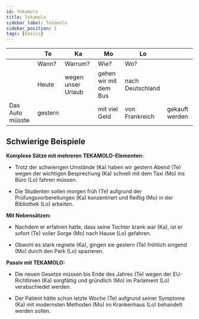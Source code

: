```yaml
---
id: Tekamolo
title: Tekamolo
sidebar_label: Tekamolo
sidebar_position: 1
tags: [basics]
---
```


|                 | Te      | Ka                 | Mo                    | Lo               |                |
| --------------- | ------- | ------------------ | --------------------- | ---------------- | -------------- |
|                 | Wann?   | Warrum?            | Wie?                  | Wo?              |                |
|                 | Heute   | wegen unser Urlaub | gehen wir mit dem Bus | nach Deutschland |                |
| Das Auto müsste | gestern |                    | mit viel Geld         | von Frankreich   | gekauft werden |

## Schwierige Beispiele

**Komplexe Sätze mit mehreren TEKAMOLO-Elementen:**

- Trotz der schwierigen Umstände (Ka) haben wir gestern Abend (Te) wegen der wichtigen Besprechung (Ka) schnell mit dem Taxi (Mo) ins Büro (Lo) fahren müssen.

- Die Studenten sollen morgen früh (Te) aufgrund der Prüfungsvorbereitungen (Ka) konzentriert und fleißig (Mo) in der Bibliothek (Lo) arbeiten.

**Mit Nebensätzen:**

- Nachdem er erfahren hatte, dass seine Tochter krank war (Ka), ist er sofort (Te) voller Sorge (Mo) nach Hause (Lo) gefahren.

- Obwohl es stark regnete (Ka), gingen sie gestern (Te) fröhlich singend (Mo) durch den Park (Lo) spazieren.

**Passiv mit TEKAMOLO:**

- Die neuen Gesetze müssen bis Ende des Jahres (Te) wegen der EU-Richtlinien (Ka) sorgfältig und gründlich (Mo) im Parlament (Lo) verabschiedet werden.

- Der Patient hätte schon letzte Woche (Te) aufgrund seiner Symptome (Ka) mit modernsten Methoden (Mo) im Krankenhaus (Lo) behandelt werden sollen.
